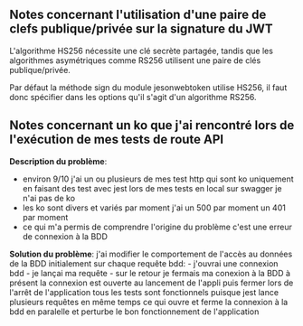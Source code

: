 
## Notes concernant l'utilisation d'une paire de clefs publique/privée sur la signature du JWT  
L'algorithme HS256 nécessite une clé secrète partagée, tandis que les algorithmes asymétriques comme RS256 utilisent une paire de clés publique/privée.    

Par défaut la méthode sign du module jesonwebtoken utilise HS256, il faut donc spécifier dans les options qu'il s'agit d'un algorithme RS256. 

## Notes concernant un ko que j'ai rencontré lors de l'exécution de mes tests de route API
**Description du problème**: 
- environ 9/10 j'ai un ou plusieurs de mes test http qui sont ko uniquement en faisant des test avec jest
lors de mes tests en local sur swagger je n'ai pas de ko
- les ko sont divers et variés par moment j'ai un 500 par moment un 401 par moment
- ce qui m'a permis de comprendre l'origine du problème c'est une erreur de connexion à la BDD

**Solution du problème**:
j'ai modifier le comportement de l'accès au données de la BDD
initialement sur chaque requête bdd:
    - j'ouvrai une connexion bdd
    - je lançai ma requête
    - sur le retour je fermais ma conexion à la BDD
à présent la connexion est ouverte au lancement de l'appli puis fermer lors de l'arrêt de l'application
tous les tests sont fonctionnels puisque jest lance plusieurs requêtes en même temps ce qui ouvre et ferme la connexion à la bdd en paralelle et perturbe le bon fonctionnement de l'application